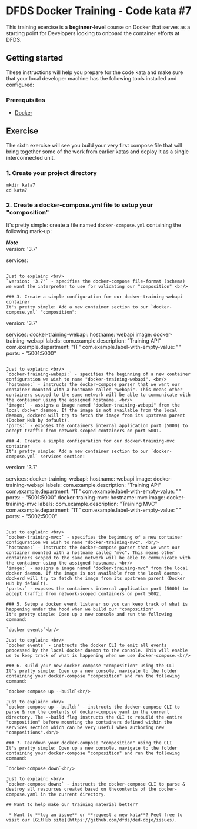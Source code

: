 DFDS Docker Training - Code kata #7
======================================

This training exercise is a **beginner-level** course on Docker that serves as a starting point for Developers looking to onboard the container efforts at DFDS. 


## Getting started
These instructions will help you prepare for the code kata and make sure that your local developer machine has the following tools installed and configured:


### Prerequisites
* [Docker](https://www.docker.com/get-started)


## Exercise
The sixth exercise will see you build your very first compose file that will bring together some of the work from earlier katas and deploy it as a single interconnected unit. 

### 1. Create your project directory
`mkdir kata7`<br/>
`cd kata7`

### 2. Create a docker-compose.yml file to setup your "composition"
It's pretty simple: create a file named `docker-compose.yml` containing the following mark-up:

***Note*** <br/>
version: '3.7'

services:
```

Just to explain: <br/>
`version: '3.7'` - specifies the docker-compose file-format (schema) we want the interpreter to use for validating our "composition" <br/>

### 3. Create a simple configuration for our docker-training-webapi container
It's pretty simple: Add a new container section to our `docker-compose.yml` "composition":

```
version: '3.7'

services:
  docker-training-webapi:
    hostname: webapi
    image: docker-training-webapi
    labels:
      com.example.description: "Training API"
      com.example.department: "IT"
      com.example.label-with-empty-value: ""
    ports:
      - "5001:5000"
```

Just to explain: <br/>
`docker-training-webapi:` - specifies the beginning of a new container configuration we wish to name "docker-training-webapi". <br/>
`hostname:` - instructs the docker-compose parser that we want our container mounted with a hostname called "webapi". This means other containers scoped to the same network will be able to communicate with the container using the assigned hostname. <br/>
'image:` - assigns a image named "docker-training-webapi" from the local docker daemon. If the image is not available from the local daemon, dockerd will try to fetch the image from its upstream parent (Docker Hub by default). 
'ports:` - exposes the containers internal application port (5000) to accept traffic from network-scoped containers on port 5001.

### 4. Create a simple configuration for our docker-training-mvc container
It's pretty simple: Add a new container section to our `docker-compose.yml` services section:

```
version: '3.7'

services:
  docker-training-webapi:
    hostname: webapi
    image: docker-training-webapi
    labels:
      com.example.description: "Training API"
      com.example.department: "IT"
      com.example.label-with-empty-value: ""
    ports:
      - "5001:5000"
  docker-training-mvc:
    hostname: mvc
    image: docker-training-mvc
    labels:
      com.example.description: "Training MVC"
      com.example.department: "IT"
      com.example.label-with-empty-value: ""
    ports:
      - "5002:5000"
```

Just to explain: <br/>
`docker-training-mvc:` - specifies the beginning of a new container configuration we wish to name "docker-training-mvc". <br/>
`hostname:` - instructs the docker-compose parser that we want our container mounted with a hostname called "mvc". This means other containers scoped to the same network will be able to communicate with the container using the assigned hostname. <br/>
'image:` - assigns a image named "docker-training-mvc" from the local docker daemon. If the image is not available from the local daemon, dockerd will try to fetch the image from its upstream parent (Docker Hub by default). 
'ports:` - exposes the containers internal application port (5000) to accept traffic from network-scoped containers on port 5002.

### 5. Setup a docker event listener so you can keep track of what is happening under the hood when we build our "composition"
It's pretty simple: Open up a new console and run the following command:

`docker events`<br/>

Just to explain: <br/>
`docker events` - instructs the docker CLI to emit all events processed by the local docker daemon to the console. This will enable us to keep track of what is happening when we use docker-compose.<br/>

### 6. Build your new docker-compose "composition" using the CLI
It's pretty simple: Open up a new console, navigate to the folder containing your docker-compose "composition" and run the following command:

`docker-compose up --build`<br/>

Just to explain: <br/>
`docker-compose up --build:` - instructs the docker-compose CLI to parse & run the contents of docker-compose.yaml in the current directory. The --build flag instructs the CLI to rebuild the entire "composition" before mounting the containers defined within the services section which can be very useful when authoring new "compositions".<br/>

### 7. Teardown your docker-compose "composition" using the CLI
It's pretty simple: Open up a new console, navigate to the folder containing your docker-compose "composition" and run the following command:

`docker-compose down`<br/>

Just to explain: <br/>
`docker-compose down:` - instructs the docker-compose CLI to parse & destroy all resources created based on thecontents of the docker-compose.yaml in the current directory.

## Want to help make our training material better?

 * Want to **log an issue** or **request a new kata**? Feel free to visit our [GitHub site](https://github.com/dfds/ded-dojo/issues).
 